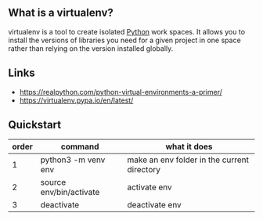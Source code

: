## What is a virtualenv?
virtualenv is a tool to create isolated [Python][1] work spaces. It allows you to install the versions of libraries you need for a given project in one space rather than relying on the version installed globally.

## Links
- https://realpython.com/python-virtual-environments-a-primer/
- https://virtualenv.pypa.io/en/latest/

## Quickstart

| order | command                 | what it does                                |
| ----- | ----------------------- | ------------------------------------------- |
| 1     | python3 -m venv env     | make an env folder in the current directory |
| 2     | source env/bin/activate | activate env                                |
| 3     | deactivate              | deactivate env                              |

<!-- Embedded links -->
[1]: https://github.com/nchristie/tech_notes/blob/master/python.md
